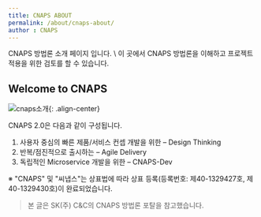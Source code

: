 ```yaml
---
title: CNAPS ABOUT
permalink: /about/cnaps-about/
author : CNAPS
---
```

CNAPS 방법론 소개 페이지 입니다. \\
이 곳에서 CNAPS 방법론을 이해하고 프로젝트 적용을 위한 검토를 할 수 있습니다.

## Welcome to CNAPS 

![cnaps소개](https://cnaps-skcc.github.io/assets/images/cnaps-about-image.png){: .align-center}

CNAPS 2.0은 다음과 같이 구성됩니다.

1.  사용자 중심의 빠른 제품/서비스 컨셉 개발을 위한 – Design Thinking
2.  반복/점진적으로 출시하는 – Agile Delivery
3.  독립적인 Microservice 개발을 위한 – CNAPS-Dev

※ "CNAPS" 및 "씨냅스"는 상표법에 따라 상표 등록(등록번호: 제40-1329427호, 제40-1329430호)이 완료되었습니다.

> 본 글은 SK(주) C&C의 CNAPS 방법론 포탈을 참고했습니다.